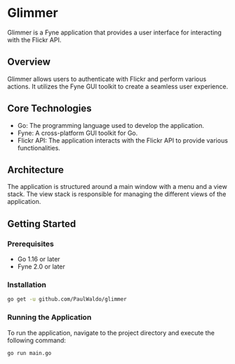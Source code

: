 # Glimmer

Glimmer is a Fyne application that provides a user interface for interacting with the Flickr API.

## Overview
Glimmer allows users to authenticate with Flickr and perform various actions. It utilizes the Fyne GUI toolkit to create a seamless user experience.

## Core Technologies
- Go: The programming language used to develop the application.
- Fyne: A cross-platform GUI toolkit for Go.
- Flickr API: The application interacts with the Flickr API to provide various functionalities.

## Architecture
The application is structured around a main window with a menu and a view stack. The view stack is responsible for managing the different views of the application.

## Getting Started
### Prerequisites
- Go 1.16 or later
- Fyne 2.0 or later

### Installation
```bash
go get -u github.com/PaulWaldo/glimmer
```
### Running the Application
To run the application, navigate to the project directory and execute the following command:
```bash
go run main.go
```
